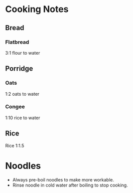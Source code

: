 # Cooking Notes

## Bread

### Flatbread

3:1 flour to water

## Porridge

### Oats

1:2 oats to water

### Congee

1:10 rice to water

## Rice

Rice 1:1.5

# Noodles

- Always pre-boil noodles to make more workable.
- Rinse noodle in cold water after boiling to stop cooking.

